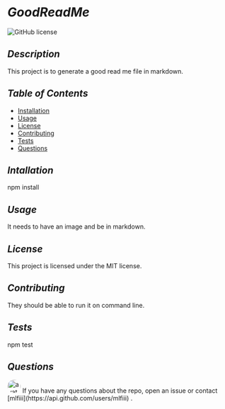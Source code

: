 # *GoodReadMe* 
    

![GitHub license](https://img.shields.io/badge/license-mit-blue.svg)

## *Description*

This project is to generate a good read me file in markdown.

## *Table of Contents*

* [Installation](#installation)
* [Usage](#usage)
* [License](#license)
* [Contributing](#contributing)
* [Tests](#tests)
* [Questions](#questions)
   
## *Intallation*
npm install
    
## *Usage*    
It needs to have an image and be in markdown.
    
## *License*
This project is licensed under the MIT license.
    
## *Contributing*
They should be able to run it on command line.
    
## *Tests*
npm test

## *Questions*
<img src="https://avatars0.githubusercontent.com/u/57580332?v=4" alt="avatar" style="border-radius: 16px" width="30" />
If you have any questions about the repo, open an issue or contact [mlfiii](https://api.github.com/users/mlfiii) .
